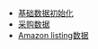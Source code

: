 - [基础数据初始化](modules/data-init/main)
- [采购数据](modules/data-init/purchase)
- [Amazon listing数据](modules/data-init/amazon_listing)
